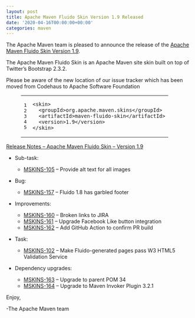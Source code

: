 ```yaml
---
layout: post
title: Apache Maven Fluido Skin Version 1.9 Released
date: '2020-04-16T00:00:00+00:00'
categories: maven
---
```

<div class="entry-content"><p>The Apache Maven team is pleased to announce the release of the
<a href="https://maven.apache.org/skins/maven-fluido-skin/">Apache Maven Fluido Skin Version 1.9</a>.</p>

<p>The Apache Maven Fluido Skin is an Apache Maven site skin built on top of
Twitter&rsquo;s Bootstrap 2.3.2.</p>

<p>Please be aware of the new location of our issue tracker
which has been moved from Codehaus to Apache Software Foundation</p>

<figure class='code'><figcaption><span></span></figcaption><div class="highlight"><table><tr><td class="gutter"><pre class="line-numbers"><span class='line-number'>1</span>
<span class='line-number'>2</span>
<span class='line-number'>3</span>
<span class='line-number'>4</span>
<span class='line-number'>5</span>
</pre></td><td class='code'><pre><code class='xml'><span class='line'><span class="nt">&lt;skin&gt;</span>
</span><span class='line'>  <span class="nt">&lt;groupId&gt;</span>org.apache.maven.skins<span class="nt">&lt;/groupId&gt;</span>
</span><span class='line'>  <span class="nt">&lt;artifactId&gt;</span>maven-fluido-skin<span class="nt">&lt;/artifactId&gt;</span>
</span><span class='line'>  <span class="nt">&lt;version&gt;</span>1.9<span class="nt">&lt;/version&gt;</span>
</span><span class='line'><span class="nt">&lt;/skin&gt;</span>
</span></code></pre></td></tr></table></div></figure>




<!-- more -->


<p><a href="https://issues.apache.org/jira/secure/ReleaseNote.jspa?projectId=12317926&amp;version=12346750">Release Notes &ndash; Apache Maven Fluido Skin &ndash; Version 1.9</a></p>

<ul>
<li><p>Sub-task:</p>

<ul>
<li><a href="https://issues.apache.org/jira/browse/MSKINS-105">MSKINS-105</a> &ndash; Provide alt text for all images</li>
</ul>
</li>
<li><p>Bug:</p>

<ul>
<li><a href="https://issues.apache.org/jira/browse/MSKINS-157">MSKINS-157</a> &ndash; Fluido 1.8 has garbled footer</li>
</ul>
</li>
<li><p>Improvements:</p>

<ul>
<li><a href="https://issues.apache.org/jira/browse/MSKINS-160">MSKINS-160</a> &ndash; Broken links to JIRA</li>
<li><a href="https://issues.apache.org/jira/browse/MSKINS-161">MSKINS-161</a> &ndash; Upgrade Facebook Like button integration</li>
<li><a href="https://issues.apache.org/jira/browse/MSKINS-162">MSKINS-162</a> &ndash; Add GitHub Action to confirm PR build</li>
</ul>
</li>
<li><p>Task:</p>

<ul>
<li><a href="https://issues.apache.org/jira/browse/MSKINS-102">MSKINS-102</a> &ndash; Make Fluido-generated pages pass W3 HTML5 Validation Service</li>
</ul>
</li>
<li><p>Dependency upgrades:</p>

<ul>
<li><a href="https://issues.apache.org/jira/browse/MSKINS-163">MSKINS-163</a> &ndash; Upgrade to parent POM 34</li>
<li><a href="https://issues.apache.org/jira/browse/MSKINS-164">MSKINS-164</a> &ndash; Upgrade to Maven Invoker Plugin 3.2.1</li>
</ul>
</li>
</ul>


<p>Enjoy,</p>

<p>-The Apache Maven team</p>
</div>
